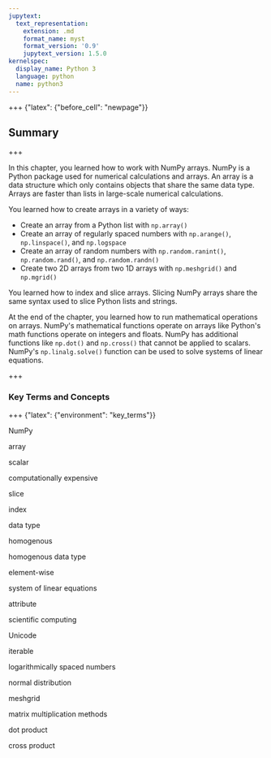 ```yaml
---
jupytext:
  text_representation:
    extension: .md
    format_name: myst
    format_version: '0.9'
    jupytext_version: 1.5.0
kernelspec:
  display_name: Python 3
  language: python
  name: python3
---
```


+++ {"latex": {"before_cell": "newpage"}}

## Summary

+++

In this chapter, you learned how to work with NumPy arrays. NumPy is a Python package used for numerical calculations and arrays. An array is a data structure which only contains objects that share the same data type. Arrays are faster than lists in large-scale numerical calculations. 

You learned how to create arrays in a variety of ways:

 * Create an array from a Python list with ```np.array()```
 * Create an array of regularly spaced numbers with ```np.arange()```, ```np.linspace()```, and ```np.logspace```
 * Create an array of random numbers with ```np.random.ranint()```, ```np.random.rand()```, and ```np.random.randn()```
 * Create two 2D arrays from two 1D arrays with ```np.meshgrid()``` and ```np.mgrid()```

You learned how to index and slice arrays. Slicing NumPy arrays share the same syntax used to slice Python lists and strings.

At the end of the chapter, you learned how to run mathematical operations on arrays. NumPy's mathematical functions operate on arrays like Python's math functions operate on integers and floats. NumPy has additional functions like ```np.dot()``` and ```np.cross()``` that cannot be applied to scalars. NumPy's ```np.linalg.solve()``` function can be used to solve systems of linear equations.

+++

### Key Terms and Concepts

+++ {"latex": {"environment": "key_terms"}}

NumPy

array

scalar

computationally expensive

slice

index

data type

homogenous

homogenous data type

element-wise

system of linear equations

attribute

scientific computing

Unicode

iterable

logarithmically spaced numbers

normal distribution

meshgrid

matrix multiplication methods

dot product

cross product

```{code-cell} ipython3

```
